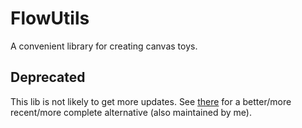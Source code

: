 FlowUtils
=========

A convenient library for creating canvas toys.

## Deprecated
This lib is not likely to get more updates. See [there](https://github.com/ayamflow/Experiment-Boilerplate) for a better/more recent/more complete alternative (also maintained by me).
